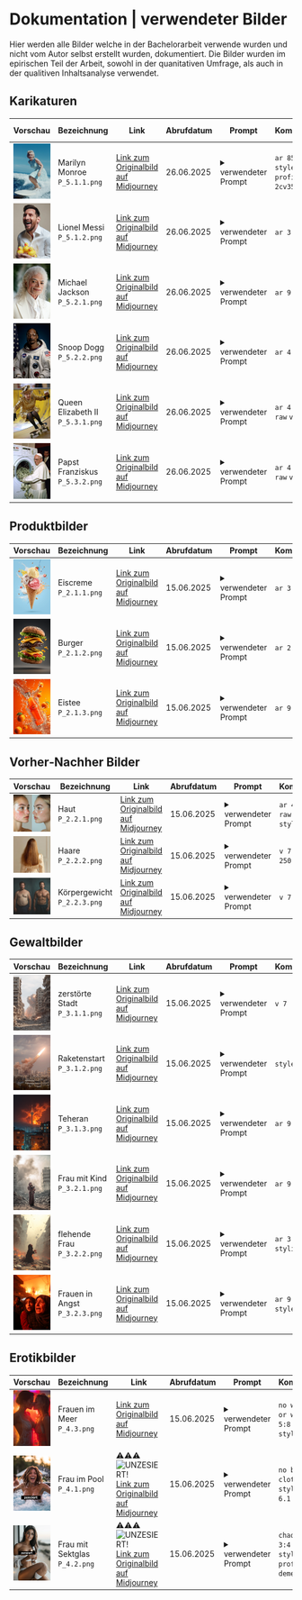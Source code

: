 # Dokumentation | verwendeter Bilder 
Hier werden alle Bilder welche in der Bachelorarbeit verwende wurden und nicht vom Autor selbst erstellt wurden, dokumentiert. 
Die Bilder wurden im epirischen Teil der Arbeit, sowohl in der quanitativen Umfrage, als auch in der qualitiven Inhaltsanalyse verwendet.

## Karikaturen


| Vorschau                             | Bezeichnung                             | Link                                                                                                                     | Abrufdatum   | Prompt                                                                                                                                                                                                                                                                                                                             | Komponenten                         | Autor (ID)                              | Autor (Name)                                             |
|--------------------------------------|-----------------------------------------|--------------------------------------------------------------------------------------------------------------------------|--------------|------------------------------------------------------------------------------------------------------------------------------------------------------------------------------------------------------------------------------------------------------------------------------------------------------------------------------------|-------------------------------------|------------------------------------------|----------------------------------------------------------|
| <img src="P_5.1.1.png" width="100"/> | Marilyn Monroe<br>`P_5.1.1.png`         | [Link zum Originalbild auf Midjourney](https://cdn.midjourney.com/6f1e7d59-ab46-41a7-9e99-88885ae45654/0_0.png)          | 26.06.2025   | <details><summary>verwendeter Prompt</summary>Marilyn Monroe surfing on a white surfboard, wearing a dress with a flared skirt and high heels, smiling at the camera, with an ocean background, in a color photograph taken with a Canon EOS R5. </details>                                                                                                                          | `ar 85:128` `style raw` `v 7` `profile 2cv35hc` | c065a2c8-eea7-4c89-a483-fe5a5928b954     | [irynakarman](https://www.midjourney.com/explore?user_id=c065a2c8-eea7-4c89-a483-fe5a5928b954) |
| <img src="P_5.1.2.png" width="100"/> | Lionel Messi<br>`P_5.1.2.png`           | [Link zum Originalbild auf Midjourney](https://cdn.midjourney.com/6a41c5e2-27ef-40cc-ac62-030885f61df5/0_0.png)          | 26.06.2025   | <details><summary>verwendeter Prompt</summary>Lionel Messi laughing and holding a family of iridescent rubber ducks</details>                                                                                                                                                                                                                                                             | `ar 3:4` `v 7`                        | 45fa137c-a54a-4e5a-903e-4616f64e2bf5     | [guga.curado](https://www.midjourney.com/explore?user_id=45fa137c-a54a-4e5a-903e-4616f64e2bf5)  |
| <img src="P_5.2.1.png" width="100"/> | Michael Jackson<br>`P_5.2.1.png`         | [Link zum Originalbild auf Midjourney](https://cdn.midjourney.com/6d65fcaf-822d-4e95-b3c6-7db9199956a0/0_0.png)          | 26.06.2025   | <details><summary>verwendeter Prompt</summary>An 80-year-old man who looks like Michael Jackson, with wrinkles on his face, long white hair, wearing a white suit, smiling at the camera</details>                                                                                                                                                                                       | `ar 9:16` `v 7`                        | 7fe09199-dda6-4251-9ef9-150db5b6ee7f     | [_teamone](https://www.midjourney.com/explore?user_id=7fe09199-dda6-4251-9ef9-150db5b6ee7f)   |
| <img src="P_5.2.2.png" width="100"/> | Snoop Dogg<br>`P_5.2.2.png`              | [Link zum Originalbild auf Midjourney](https://cdn.midjourney.com/61068d1a-9f32-4687-b3e5-cf3a38c1faf6/0_1.png)          | 26.06.2025   | <details><summary>verwendeter Prompt</summary>Snoop Dogg as a nasa astronaut, real portrait</details>                                                                                                                                                                                                                                                                                       | `ar 4:5` `v 5.2`                      | 4230fdde-221a-44bb-b906-1697c6f5eb87     | [slowloose](https://www.midjourney.com/explore?user_id=4230fdde-221a-44bb-b906-1697c6f5eb87)  |
| <img src="P_5.3.1.png" width="100"/> | Queen Elizabeth II<br>`P_5.3.1.png`      | [Link zum Originalbild auf Midjourney](https://cdn.midjourney.com/46235155-d9cd-4f38-8923-c77c4d1d214d/0_0.png)          | 26.06.2025   | <details><summary>verwendeter Prompt</summary>Queen Elizabeth drinks beer while riding skateboard in a golden indoors skatepark, surrealistic royalty design</details>                                                                                                                                                                                                                       | `ar 4:5` `style raw` `v 6`            | 4230fdde-221a-44bb-b906-1697c6f5eb87     | [slowloose](https://www.midjourney.com/explore?user_id=4230fdde-221a-44bb-b906-1697c6f5eb87) |
| <img src="P_5.3.2.png" width="100"/> | Papst Franziskus<br>`P_5.3.2.png`        | [Link zum Originalbild auf Midjourney](https://cdn.midjourney.com/d40c9c11-7bff-4670-9418-fbec4249facc/0_3.png)          | 26.06.2025   | <details><summary>verwendeter Prompt</summary>Pope Francis putting money inside a washing machine in 1990s</details>                                                                                                                                                                                                                                                                       | `ar 4:5` `style raw` `v 6`            | 4230fdde-221a-44bb-b906-1697c6f5eb87     | [slowloose](https://www.midjourney.com/explore?user_id=4230fdde-221a-44bb-b906-1697c6f5eb87) |

## Produktbilder

| Vorschau                             | Bezeichnung                         | Link                                                                                                                     | Abrufdatum   | Prompt                                                                                                                                                                                                                                                             | Komponenten                      | Autor (ID)                              | Autor (Name)                                             |
|--------------------------------------|-------------------------------------|--------------------------------------------------------------------------------------------------------------------------|--------------|--------------------------------------------------------------------------------------------------------------------------------------------------------------------------------------------------------------------------------------------------------------------|----------------------------------|------------------------------------------|----------------------------------------------------------|
| <img src="P_2.1.1.png" width="100"/> | Eiscreme<br>`P_2.1.1.png`           | [Link zum Originalbild auf Midjourney](https://cdn.midjourney.com/4115c86d-296e-4934-88e0-962916897c8b/0_0.png)          | 15.06.2025   | <details><summary>verwendeter Prompt</summary>poster with a homemade ice cream in the center with 3 scoops of ice cream on the cone, on a light blue background with splashes of ice cream effect</details>                                                                                                              | `ar 3:4` `v 7`                   | 5b495e28-7a6c-46ad-af0a-cc846b9ca4d8     | [u1453674469](https://www.midjourney.com/explore?user_id=5b495e28-7a6c-46ad-af0a-cc846b9ca4d8) |
| <img src="P_2.1.2.png" width="100"/> | Burger<br>`P_2.1.2.png`             | [Link zum Originalbild auf Midjourney](https://cdn.midjourney.com/ec4e90d4-bfae-4ade-9c5f-a1764be10200/0_1.png)          | 15.06.2025   | <details><summary>verwendeter Prompt</summary>A juicy burger in mid-air, captured with dynamic perspective—layers of crispy lettuce, melted cheese, tomato slices, pickles, grilled patty, and a glossy sesame seed bun all floating apart in perfect motion. Realistic 3D rendering on a clean dark gray background, soft shadows enhancing depth, ultra-detailed textures, vibrant colors, and a photorealistic style that makes every ingredient pop</details> | `ar 2:3` `v 7`                   | 75cffea7-9813-40d6-a9ac-d1b34e23c2f2     | [virtualmedianet](https://www.midjourney.com/explore?user_id=75cffea7-9813-40d6-a9ac-d1b34e23c2f2) |
| <img src="P_2.1.3.png" width="100"/> | Eistee<br>`P_2.1.3.png`             | [Link zum Originalbild auf Midjourney](https://cdn.midjourney.com/c6bcbd7d-2be2-4f92-bfca-5495cc644c11/0_3.png)          | 15.06.2025   | <details><summary>verwendeter Prompt</summary>High definition photographic image, orange gradient background, with a bottle of orange soda on the screen, tilted and placed. Several small oranges are suspended next to the orange soda, hanging in the center of the picture. They are impacted by water, and the splashing water is dazzling, with visual impact</details> | `ar 9:16` `v 7`                  | 171efa73-cea4-4a3f-a58a-43ce2569cdb5     | [gdxaje46380y](https://www.midjourney.com/explore?user_id=171efa73-cea4-4a3f-a58a-43ce2569cdb5) |



## Vorher‑Nachher Bilder

| Vorschau                             | Bezeichnung                             | Link                                                                                                                     | Abrufdatum   | Prompt                                                                                                                                                                                                                                                                                                                                                                                      | Komponenten                              | Autor (ID)                              | Autor (Name)                                         |
|--------------------------------------|-----------------------------------------|--------------------------------------------------------------------------------------------------------------------------|--------------|---------------------------------------------------------------------------------------------------------------------------------------------------------------------------------------------------------------------------------------------------------------------------------------------------------------------------------------------------------------------------------------------|------------------------------------------|------------------------------------------|------------------------------------------------------|
| <img src="P_2.2.1.png" width="100"/> | Haut<br>`P_2.2.1.png`                  | [Link zum Originalbild auf Midjourney](https://cdn.midjourney.com/ec33ed6f-fa97-4609-9a8d-db682e277bbc/0_0.png)          | 15.06.2025   | <details><summary>verwendeter Prompt</summary>A before and after photo of a Russian woman's face with clear skin, showcasing the effect of skincare products on her complexion. The left side shows visible redness from pimples or blemishes, while her right cheek is smooth without any signs of irritation. Her expression looks relaxed yet determined as she emphasizes that each step in taking care for your complexion.</details>          | `ar 4:3` `style raw` `v 6.1` `stylize 750`                  | 2feef3a5-f7fa-45b6-98cc-d092f951ca05     | [u5396298692](https://www.midjourney.com/explore?user_id=2feef3a5-f7fa-45b6-98cc-d092f951ca05) |
| <img src="P_2.2.2.png" width="100"/> | Haare<br>`P_2.2.2.png`                 | [Link zum Originalbild auf Midjourney](https://cdn.midjourney.com/aad64e03-e219-4585-8c69-ddffa32bbef4/0_1.png)          | 15.06.2025   | <details><summary>verwendeter Prompt</summary>Сравнительная фотография с высоким разрешением, разделенная вертикально пополам, на которой изображена одна и та же женщина со спины с распущенными длинными волосами. Слева — тусклые, сухие, чуть растрепанные волосы с секущимися концами. Справа — гладкие, блестящие, здоровые волосы с прямой текстурой и естественным блеском. Ультрареалистичный стиль съёмки.</details> | `v 7` `stylize 250`                        | 404a2089-5fed-4509-aa45-573aef1b1ba1     | [midsubs1](https://www.midjourney.com/explore?user_id=404a2089-5fed-4509-aa45-573aef1b1ba1)  |
| <img src="P_2.2.3.png" width="100"/> | Körpergewicht<br>`P_2.2.3.png`         | [Link zum Originalbild auf Midjourney](https://cdn.midjourney.com/64bc2bd7-b9d6-41db-9d00-cc9ed38a2865/0_1.png)          | 15.06.2025   | <details><summary>verwendeter Prompt</summary>Dad Bod vs. six-pack ultra realistic 16:9 image showing that some girls prefer the dad bod over a six-pack.</details>                                                                                                                                                                                                                                                                                 | `v 7`                                    | d55f7ca4-c157-4ff9-b1f3-93ea3a86f78c     | [manuelboza](https://www.midjourney.com/explore?user_id=d55f7ca4-c157-4ff9-b1f3-93ea3a86f78c)   |


## Gewaltbilder

| Vorschau                             | Bezeichnung                             | Link                                                                                                                     | Abrufdatum   | Prompt                                                                                                                                                                                                                                                                                                                                                                                                                                                                                                                      | Komponenten                         | Autor (ID)                              | Autor (Name)                                         |
|--------------------------------------|-----------------------------------------|--------------------------------------------------------------------------------------------------------------------------|--------------|-----------------------------------------------------------------------------------------------------------------------------------------------------------------------------------------------------------------------------------------------------------------------------------------------------------------------------------------------------------------------------------------------------------------------------------------------------------------------------------------------------------------------------|-------------------------------------|------------------------------------------|------------------------------------------------------|
| <img src="P_3.1.1.png" width="100"/> | zerstörte Stadt<br>`P_3.1.1.png`        | [Link zum Originalbild auf Midjourney](https://cdn.midjourney.com/58bff52f-8043-4b94-b167-da5c24948dd1/0_0.png)          | 15.06.2025   | <details><summary>verwendeter Prompt</summary>a massive city which is destroyed from war. The buildings are destroyed and there are small fires amongst the rubble. Make hyper-realistic adding extensive detail.</details>                                                                                                                                                                                                                                                                                                                                                       | `v 7`                               | 9dca8683-5ecf-4f0f-bf3b-6e8ed254f85b       | [quill9566](https://www.midjourney.com/explore?user_id=9dca8683-5ecf-4f0f-bf3b-6e8ed254f85b)   |
| <img src="P_3.1.2.png" width="100"/> | Raketenstart<br>`P_3.1.2.png`           | [Link zum Originalbild auf Midjourney](https://cdn.midjourney.com/067e2c04-05d5-460c-932b-c9626ec95d58/0_3.png)          | 15.06.2025   | <details><summary>verwendeter Prompt</summary>Iran Israel conflict war missile</details>                                                                                                                                                                                                                                                                                                                                                                                                                                                                                              | `style raw` `v 7`                   | d0cb882f-97fa-4157-b6bf-07e3b0d35629       | [eflowers2011](https://www.midjourney.com/explore?user_id=d0cb882f-97fa-4157-b6bf-07e3b0d35629)   |
| <img src="P_3.1.3.png" width="100"/> | Teheran<br>`P_3.1.3.png`                | [Link zum Originalbild auf Midjourney](https://cdn.midjourney.com/38f806e5-e7f3-44ac-a909-f67a177f60df/0_0.png)          | 15.06.2025   | <details><summary>verwendeter Prompt</summary>A hyper-realistic cinematic photograph of Tehran during a missile attack, Milad Tower clearly visible in the background, only a few houses on fire, thick smoke rising, dramatic cinematic lighting, night scene, highly detailed, realistic flames, intense atmosphere, photojournalistic style.</details>                                                                                                                                                                                                                                  | `ar 9:16` `v 7`                     | 24b36567-cfe4-46df-8fc9-76b19aec4d65       | [u3118546221](https://www.midjourney.com/explore?user_id=24b36567-cfe4-46df-8fc9-76b19aec4d65)  |
| <img src="P_3.2.1.png" width="100"/> | Frau mit Kind<br>`P_3.2.1.png`          | [Link zum Originalbild auf Midjourney](https://cdn.midjourney.com/c82543a3-b429-4216-a09b-37fdfceef25a/0_0.png)          | 15.06.2025   | <details><summary>verwendeter Prompt</summary>a powerful image of a woman in Gaza, standing amidst the rubble of a destroyed hospital. The scene is captured with natural daylight, showing the woman's expression of resilience and determination. She holds her child tightly, symbolizing both vulnerability and strength. The background is filled with smoke rising from destroyed buildings, and the sky is heavy with gray clouds. The photograph is taken with a 50mm lens, with a shallow depth of field to focus on the woman and her child, highlighting the emotional intensity of the moment. Use a photorealistic style with minimal stylization.</details> | `ar 9:16` `v 7`                     | 3deeaabc-ae31-4497-b264-08e19786c76d       | [hitman3894](https://www.midjourney.com/explore?user_id=3deeaabc-ae31-4497-b264-08e19786c76d) |
| <img src="P_3.2.2.png" width="100"/> | flehende Frau<br>`P_3.2.2.png`          | [Link zum Originalbild auf Midjourney](https://cdn.midjourney.com/40b0a4ba-bad6-4f86-8000-f7317ddf43e5/0_0.png)          | 15.06.2025   | <details><summary>verwendeter Prompt</summary>Hyper-realistic digital painting in full color, mimicking real-life war photography: a destroyed urban street in Gaza, buildings collapsed, heavy dust and smoke in the air, glowing embers floating in the foreground, a Palestinian woman in a torn black hijab kneels on rubble, screaming in grief, arms outstretched, her face marked by ash and tears, several life-like people frozen mid-motion above the ground, their clothes and limbs caught in dynamic, photorealistic motion; shattered concrete, broken toys, burnt paper, and twisted steel fill the scene; lighting mixes orange firelight and pale afternoon haze, shadows casting a cinematic tone; drawn in the style of war photography by James Nachtwey and Ron Haviv; emotionally raw, powerful, and grounded in realism.</details> | `ar 3:4` `v 7` `stylize 200`        | 5e0d4b51-1f77-4d1a-b4f1-2e84125bcd12       | [kalmuah0821](https://www.midjourney.com/explore?user_id=5e0d4b51-1f77-4d1a-b4f1-2e84125bcd12) |
| <img src="P_3.2.3.png" width="100"/> | Frauen in Angst<br>`P_3.2.3.png`       | [Link zum Originalbild auf Midjourney](https://cdn.midjourney.com/5b727788-3df5-4e39-a3c5-62738513c0f4/0_0.png)          | 15.06.2025   | <details><summary>verwendeter Prompt</summary>People flee on the streets of the city's raging fires. Focus on the expression of pain and fear in people.</details>                                                                                                                                                                                                                                                                                                                                                 | `ar 9:16` `raw style` `v 7`         | d79dbfa5-543b-4166-b555-5ff04d7f3ddc       | [zaoshiys](https://www.midjourney.com/explore?user_id=d79dbfa5-543b-4166-b555-5ff04d7f3ddc) |

## Erotikbilder

| Vorschau                             | Bezeichnung                             | Link                                                                                      | Abrufdatum   | Prompt                                                                                                                                                                                                                                                                                                                                                                                                                                                        | Komponenten                    | Autor (ID)                              | Autor (Name)                                          |
|--------------------------------------|-----------------------------------------|----------------------------------------------------------------------------------------------------------------------------|--------------|---------------------------------------------------------------------------------------------------------------------------------------------------------------------------------------------------------------------------------------------------------------------------------------------------------------------------------------------------------------------------------------------------------------------------------------------------------------|--------------------------------|------------------------------------------|-------------------------------------------------------|
| <img src="P_4.3.png" width="100"/>   | Frauen im Meer<br>`P_4.3.png`           | [Link zum Originalbild auf Midjourney](https://cdn.midjourney.com/f0bc5f70-a2f5-464b-ace2-5907a718d147/0_0.png)            | 15.06.2025   | <details><summary>verwendeter Prompt</summary>a portrait of two beautiful women emerging from the water and kissing on the beach during the hottest day of the year, with red and purple neon fire spells in the sky, exquisite detail, 30 megapixel, 8k, 85 mm lens, sharp focus, intricately detailed, long exposure time, f/8, ISO 100, shutter-speed 1/125, diffuse-back-lighting, award winning photograph, looking into camera, small-catchlight, low contrast, high sharpness, facial symmetry, depth of field, golden hour, ultra detailed photography, raytraced, global illumination</details> | `no watermarks or water` `ar 5:8` `v 7` `stylize 750`        | a77b76c4-cac7-4294-bf72-a31e58411d36     | [preferredanonymity](https://www.midjourney.com/explore?user_id=a77b76c4-cac7-4294-bf72-a31e58411d36)   |
| <img src="P_4.1.png" width="100"/>   | Frau im Pool<br>`P_4.1.png`            | :warning::warning::warning:![UNZESIERT!](https://img.shields.io/badge/UNZESIERT%21-red) [Link zum Originalbild auf Midjourney](https://cdn.midjourney.com/653c6313-a092-49ab-b4ba-993e25f2f975/0_0.png) | 15.06.2025   | <details><summary>verwendeter Prompt</summary>A tanned woman in her 40th birthday with shoulder-length brown hair is celebrating her birthday. She jumps out of the hot tub. The drops of water glisten on their skin in the light of the setting sun.</details>                                                                                                                                                                                                                                                                                          | `no bach view, cloths` `ar 5:8` `style raw` `v 6.1`        | 9f32cde9-e499-4a2c-a252-52568d4d18ae     | [u9416648328](https://www.midjourney.com/explore?user_id=9f32cde9-e499-4a2c-a252-52568d4d18ae)    |
| <img src="P_4.2.png" width="100"/>   | Frau mit Sektglas<br>`P_4.2.png`       | :warning::warning::warning:![UNZESIERT!](https://img.shields.io/badge/UNZESIERT%21-red) [Link zum Originalbild auf Midjourney](https://cdn.midjourney.com/f83c7695-66ca-40b2-857e-aaaa4165a0a6/0_0.png) | 15.06.2025   | <details><summary>verwendeter Prompt</summary>Stunning Latina woman holding a glass of wine and relaxing in comfy lounge clothes after work on the balcony of her beach house at nighttime. Attire mixes sporty with loungewear, form-fitting leggings, stylish matching sweater slouching off of her shoulder, big fuzzy slippers. Floor-to-ceiling plate glass windows overlooking a seascape beyond dune grass and beach. Beach house interior is modern but soft and inviting, indirect lighting makes home interior accents pop. She is 34, tan-skinned, her figure is slim athletic and toned with elegant understated curves, long dark brown hair in a ponytail.</details> | `chaos 10` `ar 3:4` `cw 0` `v 6.1` `stylize 700` `profile demewth`  | 60cbd4c9-cdb9-44c5-8246-4a459ab881cc     | [emajik](https://www.midjourney.com/explore?user_id=60cbd4c9-cdb9-44c5-8246-4a459ab881cc)    |


